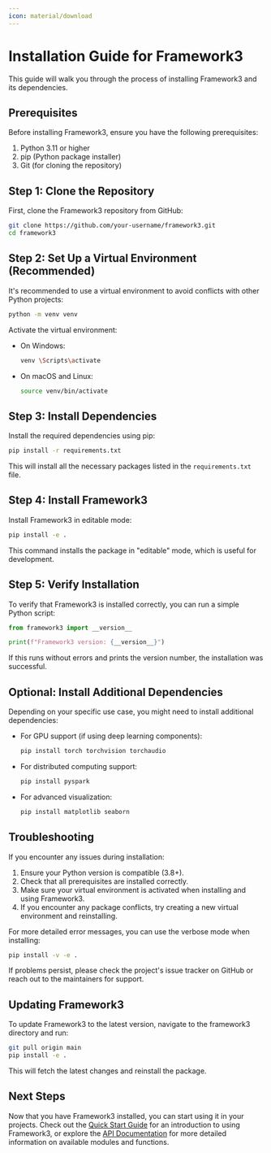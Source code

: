 ```yaml
---
icon: material/download
---
```



# Installation Guide for Framework3

This guide will walk you through the process of installing Framework3 and its dependencies.

## Prerequisites

Before installing Framework3, ensure you have the following prerequisites:

1. Python 3.11 or higher
2. pip (Python package installer)
3. Git (for cloning the repository)

## Step 1: Clone the Repository

First, clone the Framework3 repository from GitHub:

```bash
git clone https://github.com/your-username/framework3.git
cd framework3
```

## Step 2: Set Up a Virtual Environment (Recommended)

It's recommended to use a virtual environment to avoid conflicts with other Python projects:

```bash
python -m venv venv
```

Activate the virtual environment:

- On Windows:
  ```bash
  venv \Scripts\activate
  ```
- On macOS and Linux:
  ```bash
  source venv/bin/activate
  ```

## Step 3: Install Dependencies

Install the required dependencies using pip:

```bash
pip install -r requirements.txt
```

This will install all the necessary packages listed in the `requirements.txt` file.

## Step 4: Install Framework3

Install Framework3 in editable mode:

```bash
pip install -e .
```

This command installs the package in "editable" mode, which is useful for development.

## Step 5: Verify Installation

To verify that Framework3 is installed correctly, you can run a simple Python script:

```python
from framework3 import __version__

print(f"Framework3 version: {__version__}")
```

If this runs without errors and prints the version number, the installation was successful.

## Optional: Install Additional Dependencies

Depending on your specific use case, you might need to install additional dependencies:

- For GPU support (if using deep learning components):
  ```bash
  pip install torch torchvision torchaudio
  ```

- For distributed computing support:
  ```bash
  pip install pyspark
  ```

- For advanced visualization:
  ```bash
  pip install matplotlib seaborn
  ```

## Troubleshooting

If you encounter any issues during installation:

1. Ensure your Python version is compatible (3.8+).
2. Check that all prerequisites are installed correctly.
3. Make sure your virtual environment is activated when installing and using Framework3.
4. If you encounter any package conflicts, try creating a new virtual environment and reinstalling.

For more detailed error messages, you can use the verbose mode when installing:

```bash
pip install -v -e .
```

If problems persist, please check the project's issue tracker on GitHub or reach out to the maintainers for support.

## Updating Framework3

To update Framework3 to the latest version, navigate to the framework3 directory and run:

```bash
git pull origin main
pip install -e .
```

This will fetch the latest changes and reinstall the package.

## Next Steps

Now that you have Framework3 installed, you can start using it in your projects. Check out the [Quick Start Guide](../quick_start/index.md) for an introduction to using Framework3, or explore the [API Documentation](../api/index.md) for more detailed information on available modules and functions.